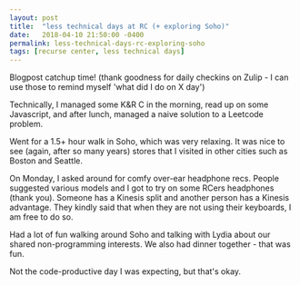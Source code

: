 ```yaml
---
layout: post
title:  "less technical days at RC (+ exploring Soho)"
date:   2018-04-10 21:50:00 -0400
permalink: less-technical-days-rc-exploring-soho
tags: [recurse center, less technical days]
---
```


Blogpost catchup time! (thank goodness for daily checkins on Zulip - I can use those to remind myself 'what did I do on X day')

Technically, I managed some K&R C in the morning, read up on some Javascript, and after lunch, managed a naive solution to a Leetcode problem.

Went for a 1.5+ hour walk in Soho, which was very relaxing. It was nice to see (again, after so many years) stores that I visited in other cities such as Boston and Seattle.

On Monday, I asked around for comfy over-ear headphone recs. People suggested various models and I got to try on some RCers headphones (thank you). Someone has a Kinesis split and another person has a Kinesis advantage. They kindly said that when they are not using their keyboards, I am free to do so.

Had a lot of fun walking around Soho and talking with Lydia about our shared non-programming interests. We also had dinner together - that was fun.

Not the code-productive day I was expecting, but that's okay.
